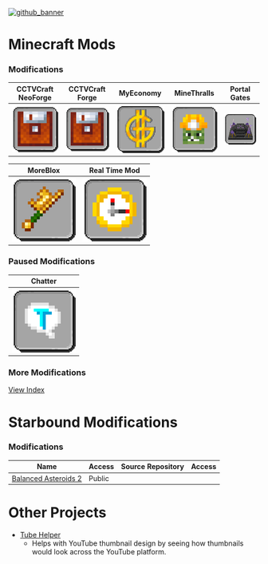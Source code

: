 [![github_banner](https://user-images.githubusercontent.com/47284617/196821530-75c52804-ca3c-4509-ae51-099b5aa9d1da.png)](https://github.com/northwesttrees-gaming)
# Minecraft Mods
### Modifications
| CCTVCraft NeoForge | CCTVCraft Forge | MyEconomy | MineThralls | Portal Gates |
| --- | --- | --- | --- | --- |
| [![cctvcraft_logo](https://raw.githubusercontent.com/northwesttrees-gaming/.github/main/cctvcraft_logo.png)](https://github.com/northwesttrees-gaming/CCTVCraft-NeoForge) | [![cctvcraft_logo](https://raw.githubusercontent.com/northwesttrees-gaming/.github/main/cctvcraft_logo.png)](https://github.com/northwesttrees-gaming/CCTV-Craft-Forge) | [![myeconomy_logo](https://raw.githubusercontent.com/northwesttrees-gaming/.github/main/myeconomy_logo.png)](https://github.com/northwesttrees-gaming/MyEconomy) | [![minethralls_logo](https://raw.githubusercontent.com/northwesttrees-gaming/.github/main/minethralls_logo.png)](https://github.com/northwesttrees-gaming/MineThralls) | [![portalgates_logo](https://raw.githubusercontent.com/northwesttrees-gaming/.github/main/portalgates_logo.png)](https://github.com/northwesttrees-gaming/PortalGates) |

| MoreBlox | Real Time Mod |
| --- | --- |
| [![moreblox_logo](https://raw.githubusercontent.com/northwesttrees-gaming/.github/main/moreblox_logo.png)](https://github.com/northwesttrees-gaming/MoreBlox) | [![realtimemod_logo](https://raw.githubusercontent.com/northwesttrees-gaming/.github/main/realtimemod_logo.png)](https://github.com/northwesttrees-gaming/Real-Time-Mod) |

### Paused Modifications
| Chatter |
| --- |
| [![chatter_logo](https://raw.githubusercontent.com/northwesttrees-gaming/.github/main/chatter_logo.png)](https://github.com/northwesttrees-gaming/Chatter) |

### More Modifications
[View Index](https://github.com/northwesttrees-gaming/.github/blob/main/minecraft-mods.md)

# Starbound Modifications
### Modifications
| Name | Access | Source Repository | Access |
| --- | --- | --- | --- |
| [Balanced Asteroids 2](https://github.com/northwesttrees-gaming/Balanced-Asteroids-2) | Public | | |

# Other Projects
- [Tube Helper](https://github.com/northwesttrees-gaming/Tube-Helper)
  - Helps with YouTube thumbnail design by seeing how thumbnails would look across the YouTube platform.
